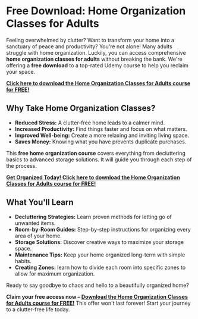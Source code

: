 # Free Download: Home Organization Classes for Adults

Feeling overwhelmed by clutter? Want to transform your home into a sanctuary of peace and productivity? You're not alone! Many adults struggle with home organization. Luckily, you can access comprehensive **home organization classes for adults** without breaking the bank. We're offering a **free download** to a top-rated Udemy course to help you reclaim your space.

[**Click here to download the Home Organization Classes for Adults course for FREE!**](https://udemywork.com/home-organization-classes-for-adults)

## Why Take Home Organization Classes?

*   **Reduced Stress:** A clutter-free home leads to a calmer mind.
*   **Increased Productivity:** Find things faster and focus on what matters.
*   **Improved Well-being:** Create a more relaxing and inviting living space.
*   **Saves Money:** Knowing what you have prevents duplicate purchases.

This **free home organization course** covers everything from decluttering basics to advanced storage solutions. It will guide you through each step of the process.

[**Get Organized Today! Click here to download the Home Organization Classes for Adults course for FREE!**](https://udemywork.com/home-organization-classes-for-adults)

## What You'll Learn

*   **Decluttering Strategies:** Learn proven methods for letting go of unwanted items.
*   **Room-by-Room Guides:** Step-by-step instructions for organizing every area of your home.
*   **Storage Solutions:** Discover creative ways to maximize your storage space.
*   **Maintenance Tips:** Keep your home organized long-term with simple habits.
*   **Creating Zones:** learn how to divide each room into specific zones to allow for maximum organization.

Ready to say goodbye to chaos and hello to a beautifully organized home?

**Claim your free access now – [Download the Home Organization Classes for Adults course for FREE!](https://udemywork.com/home-organization-classes-for-adults)** This offer won't last forever! Start your journey to a clutter-free life today.

